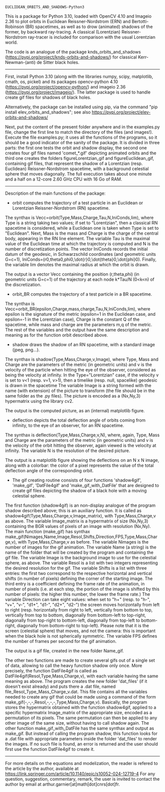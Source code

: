     EUCLIDEAN_ORBITS_AND_SHADOWS-Python3

This is a package for Python 3.10, loaded with OpenCV 4.10 and Imageio 2.36 to plot orbits in Euclidean Reissner-Nordstrom (ERN) and Bertotti-Robinson (BR) spacetimes, as well as to drow (animated) shadows of the former, by backward ray-tracing. A classical (Lorentzian) Reissner-Nordstrom ray-tracer is included for comparison with the usual Lorentzian world.

The code is an analogue of the package knds_orbits_and_shadows (https://pypi.org/project/knds-orbits-and-shadows/) for classical Kerr-Newman-(anti) de Sitter black holes. 

---------------------------------------------------------------------------------------------------

First, install Python 3.10 (along with the libraries numpy, scipy, matplotlib, cmath, os, pickel) and its packages opencv-python 4.10 (https://pypi.org/project/opencv-python/) and imageio 2.36 (https://pypi.org/project/imageio/). The latter package is used to handle create gif files for shadows of black holes.

Alternatively, the package can be installed using pip, via the command "pip install elev_orbits_and_shadows"; see also https://pypi.org/project/elev-orbits-and-shadows/

Next, put the content of the present folder anywhere and in the examples.py file, change the first line to match the directory of the files (and images!).
Execute the file examples.py; it uses all the functions of the programs, so it should be a good indicator of the sanity of the package. It is divided in three parts: the first one tests the orbit and shadow display, the second one creates four gif files named 'comet_*.gif' depicting animated orbits and the third one creates the folders figureLorentzian_gif and figureEuclidean_gif, containing gif files, that represent the shadow of a Lorentzian (resp. Euclidean) Reissner-Nordstrom spacetime, with a background celestial sphere that moves diagonally. The full execution takes about one minute and a half on a 12-core 2.60 GHz CPU with 16 Go of RAM.

---------------------------------------------------------------------------------------------------

Description of the main functions of the package:



- orbit computes the trajectory of a test particle in an Euclidean or Lorentzian Reissner-Nordstrom (RN) spacetime.

The synthax is Vecc=orbit(Type,Mass,Charge,Tau,N,IniConds,lim), where Type is a string taking two values; if set to "Lorentzian", then a classical RN spacetime is considered, while a Euclidean one is taken when Type is set to "Euclidean". Next, Mass is the mass and Charge is the charge of the central body, appearing in the RN line element. The variable Tau is the maximal value of the Euclidean time at which the trajectory is computed and N is the number of discretization points. The vector IniConds records the initial datum of the geodesic, in Schwarzschild coordinates (and geometric units G=c=1), IniConds=(r0,theta0,phi0,\dot{r}0,\dot{theta}0,\dot{phi}0). Finally, the variable lim denotes the maximal radius at which the orbit is drawn.

The output is a vector Vecc containing the position (r,theta,phi) (in geometric units G=c=1) of the trajectory at each node k*Tau/N (0<k<n) of the discretization.



- orbit_BR computes the trajectory of a test particle in a BR spacetime.

The synthax is Vecc=orbit_BR(epsilon,Charge,mass,charge,Tau,N,IniConds,lim), where epsilon is the signature of the metric (epsilon=1 in the Euclidean case, and epsilon=-1 in the Lorentzian case), Charge is the constant Q of the spacetime, while mass and charge are the parameters m,q of the metric. The rest of the variables and the output have the same description and meaning as for the function orbit described above.



- shadow draws the shadow of an RN spacetime, with a standard image (jpeg, png...).

The synthax is shadow(Type,Mass,Charge,v,Image), where Type, Mass and Charge are the parameters of the metric (in geometric units) and v is the velocity of the particle when hitting the eye of the observer, considered as being the velocity at infinity. In the Type="Lorentzian" case, if the velocity v is set to v<1 (resp. v=1, v>1), then a timelike (resp. null, spacelike) geodesic is drawn in the spacetime
The variable Image is a string formed with the name (with extension) of the picture to transform (the file should be in the same folder as the .py files). The picture is encoded as a (Nx,Ny,3) hypermatrix using the library cv2.

The output is the computed picture, as an (internal) matplotlib figure.



- deflection depicts the total deflection angle of orbits coming from infinity, to the eye of an observer, for an RN spacetime.

The synthax is deflection(Type,Mass,Charge,v,N), where, again, Type, Mass and Charge are the parameters of the metric (in geometric units) and v is the velocity of the orbit hitting the observer, again viewed is the velocity at infinity. The variable N is the resolution of the desired picture.

The output is a matplotlib figure showing the deflections on an N x N image, along with a colorbar: the color of a pixel represents the value of the total deflection angle of the corresponding orbit.



- The gif creating routine consists of four functions 'shadow4gif', 'make_gif', 'DatFile4gif' and 'make_gif_with_DatFile' that are designed to create gif files depicting the shadow of a black hole with a moving celestial sphere.

The first function (shadow4gif) is an non-display analogue of the program shadow described above; this is an auxiliary function. It is called as shadow4gif(Type,Mass,Charge,v,Image_matrix), with Type,Mass,Charge,v as above. The variable Image_matrix is a hypermatrix of size (Nx,Ny,3) containing the BGR values of pixels of an image with resolution (Nx,Ny).
The main function (make_gif) has synthax make_gif(Nimages,Name,Image,Resol,Shifts,Direction,FPS,Type,Mass,Charge,v), with Type,Mass,Charge,v as before.
The variable Nimages is the number of images for the gif animation.
The variable Name (a string) is the name of the folder that will be created by the program and containing the gif file.
The variable Image is the background image to use for the celestial sphere, as above.
The variable Resol is a list with two integers representing the desired resolution for the gif.
The variable Shifts is a list with three entries: the first two correspond to the respective horizontal and vertical shifts (in number of pixels) defining the corner of the starting image. The third entry is a coefficient defining the frame rate of the animation, in number of pixels (i.e. at each step, the portion of the image is shifted by this number of pixels: the higher this number, the lower the frame rate.)
The variable Direction can take eight values: when set to "h+" (resp. to "h-", "v+", "v-", "d1+", "d1-", "d2+", "d2-") the screen moves horizontally from left to right (resp. horizontally from right to left, vertically from bottom to top, vertically from top to bottom, diagonally from bottom-left to top-right, diagonally from top-right to bottom-left, diagonally from top-left to bottom-right, diagonally from bottom-right to top-left). Please note that it is the screen (celestial sphere) that moves, and not the camera: this is important when the black hole is not spherically symmetric.
The variable FPS defines the number of frames per second for the gif animation.

The output is a gif file, created in the new folder Name_gif.


The other two functions are made to create several gifs out of a single set of data, allowing to call the heavy function shadow only once.
More precisely, the function DatFile4gif is called as DatFile4gif(Resol,Type,Mass,Charge,v), with each variable having the same meaning as above. The program creates the new folder 'dat_files' (if it doesn't exist already) and puts there a .dat file, named file_Resol_Type_Mass_Charge_v.dat. This file contains all the variables needed to create any gif that could be made using a command of the form make_gif(-,-,-,Resol,-,-,-,Type,Mass,Charge,v). Basically, the program stores the hypermatrix obtained with the function shadow4gif, applied to a specific hypermatrix Image_matrix of the appropriate size, encoded as a permutation of its pixels. The same permutation can then be applied to any other image of the same size, without having to call shadow again.
The other function make_gif_with_DatFile has the same synthax and output as make_gif. But instead of calling the program shadow, this function looks for a .dat file with appropriate parameters inside the folder 'dat_files' to render the images. If no such file is found, an error is returned and the user should first use the function DatFile4gif to create it.



---------------------------------------------------------------------------------------------------

For more details on the equations and modelization, the reader is refered to the article by the author, available at https://link.springer.com/article/10.1140/epjc/s10052-024-12719-4
For any question, suggestion, commentary, remark, the user is invited to contact the author by email at arthur.garnier[at]math[dot]cnrs[dot]fr.